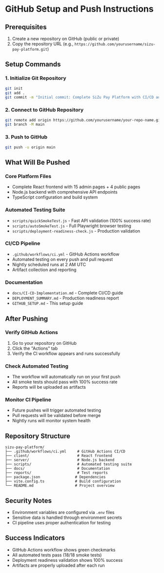 # GitHub Setup and Push Instructions

## Prerequisites
1. Create a new repository on GitHub (public or private)
2. Copy the repository URL (e.g., `https://github.com/yourusername/sizu-pay-platform.git`)

## Setup Commands

### 1. Initialize Git Repository
```bash
git init
git add .
git commit -m "Initial commit: Complete SiZu Pay Platform with CI/CD automation"
```

### 2. Connect to GitHub Repository
```bash
git remote add origin https://github.com/yourusername/your-repo-name.git
git branch -M main
```

### 3. Push to GitHub
```bash
git push -u origin main
```

## What Will Be Pushed

### Core Platform Files
- Complete React frontend with 15 admin pages + 4 public pages
- Node.js backend with comprehensive API endpoints
- TypeScript configuration and build system

### Automated Testing Suite
- `scripts/quickSmokeTest.js` - Fast API validation (100% success rate)
- `scripts/autoSmokeTest.js` - Full Playwright browser testing
- `scripts/deployment-readiness-check.js` - Production validation

### CI/CD Pipeline
- `.github/workflows/ci.yml` - GitHub Actions workflow
- Automated testing on every push and pull request
- Nightly scheduled runs at 2 AM UTC
- Artifact collection and reporting

### Documentation
- `docs/CI-CD-Implementation.md` - Complete CI/CD guide
- `DEPLOYMENT_SUMMARY.md` - Production readiness report
- `GITHUB_SETUP.md` - This setup guide

## After Pushing

### Verify GitHub Actions
1. Go to your repository on GitHub
2. Click the "Actions" tab
3. Verify the CI workflow appears and runs successfully

### Check Automated Testing
- The workflow will automatically run on your first push
- All smoke tests should pass with 100% success rate
- Reports will be uploaded as artifacts

### Monitor CI Pipeline
- Future pushes will trigger automated testing
- Pull requests will be validated before merge
- Nightly runs will monitor system health

## Repository Structure
```
sizu-pay-platform/
├── .github/workflows/ci.yml     # GitHub Actions CI/CD
├── client/                      # React frontend
├── server/                      # Node.js backend
├── scripts/                     # Automated testing suite
├── docs/                        # Documentation
├── reports/                     # Test reports
├── package.json                # Dependencies
├── vite.config.ts              # Build configuration
└── README.md                   # Project overview
```

## Security Notes
- Environment variables are configured via `.env` files
- Sensitive data is handled through environment secrets
- CI pipeline uses proper authentication for testing

## Success Indicators
- GitHub Actions workflow shows green checkmarks
- All automated tests pass (18/18 smoke tests)
- Deployment readiness validation shows 100% success
- Artifacts are properly uploaded after each run